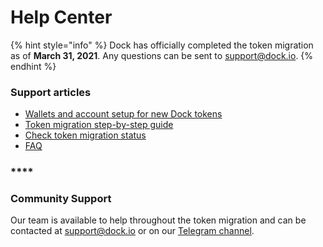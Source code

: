 # Help Center

{% hint style="info" %}
Dock has officially completed the token migration as of **March 31, 2021**. Any questions can be sent to [support@dock.io](mailto:support@dock.io).
{% endhint %}

### Support articles

* [Wallets and account setup for new Dock tokens](https://docs.dock.io/token-migration/migration-tutorial/wallets-and-account-creation)
* [Token migration step-by-step guide](https://docs.dock.io/token-migration/migration-tutorial/migration-tutorial)
* [Check token migration status](https://docs.dock.io/token-migration/migration-tutorial/token-migration-status)
* [FAQ](https://docs.dock.io/token-migration/migration-tutorial/faq)

### \*\*\*\*

### **Community Support**

Our team is available to help throughout the token migration and can be contacted at [support@dock.io](mailto:support@dock.io) or on our [Telegram channel](https://t.me/dockio).

